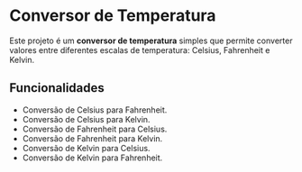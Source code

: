 # Conversor de Temperatura

Este projeto é um **conversor de temperatura** simples que permite converter valores entre diferentes escalas de temperatura: Celsius, Fahrenheit e Kelvin.

## Funcionalidades

- Conversão de Celsius para Fahrenheit.
- Conversão de Celsius para Kelvin.
- Conversão de Fahrenheit para Celsius.
- Conversão de Fahrenheit para Kelvin.
- Conversão de Kelvin para Celsius.
- Conversão de Kelvin para Fahrenheit.

